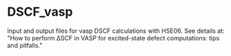 # DSCF_vasp
Input and output files for vasp DSCF calculations with HSE06. See details at:
"How to perform ∆SCF in VASP for excited-state defect computations: tips and
pitfalls."
